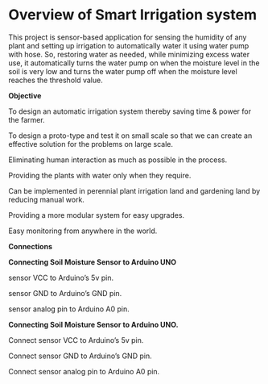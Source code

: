 # Overview of Smart Irrigation system 

This project is sensor-based application for sensing the humidity of any plant and setting up irrigation to automatically water it using water pump with hose. So, restoring water as needed, while minimizing excess water use, it automatically turns the water pump on when the moisture level in the soil is very low and turns the water pump off when the moisture level reaches the threshold value. 


**Objective**


To design an automatic irrigation system thereby saving time & power for the farmer.

To design a proto-type and test it on small scale so that we can create an effective solution for the problems on large scale.

Eliminating human interaction as much as possible in the process.

Providing the plants with water only when they require.

Can be implemented in perennial plant irrigation land and gardening land by reducing manual work. 

Providing a more modular system for easy upgrades.

Easy monitoring from anywhere in the world.




**Connections**




**Connecting Soil Moisture Sensor to Arduino UNO**

sensor VCC to Arduino’s 5v pin.

sensor GND to Arduino’s GND pin.

sensor analog pin to Arduino A0 pin.





**Connecting Soil Moisture Sensor to Arduino UNO.**

Connect sensor VCC to Arduino’s 5v pin.

Connect sensor GND to Arduino’s GND pin.

Connect sensor analog pin to Arduino A0 pin.



